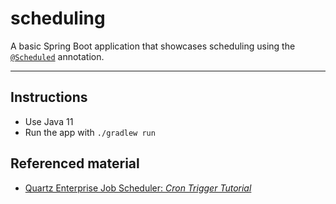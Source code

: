 # scheduling

A basic Spring Boot application that showcases scheduling using the [`@Scheduled`](https://docs.spring.io/spring-framework/docs/current/javadoc-api/org/springframework/scheduling/annotation/Scheduled.html) annotation.

---

## Instructions

* Use Java 11
* Run the app with `./gradlew run`

## Referenced material

* [Quartz Enterprise Job Scheduler: *Cron Trigger Tutorial*](http://www.quartz-scheduler.org/documentation/quartz-2.3.0/tutorials/crontrigger.html)
